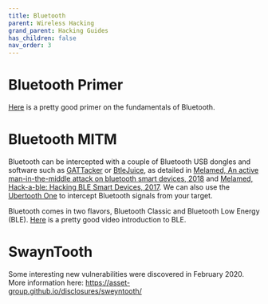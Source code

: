 ```yaml
---
title: Bluetooth
parent: Wireless Hacking
grand_parent: Hacking Guides
has_children: false
nav_order: 3
---
```


# Bluetooth Primer
[Here](https://www.youtube.com/watch?v=eZGixQzBo7Y&list=PLYj4Cw17Aw7ypuXt7mDFWAyy6P661TD48) is a pretty good primer on the fundamentals of Bluetooth.

# Bluetooth MITM

Bluetooth can be intercepted with a couple of Bluetooth USB dongles and software such as [GATTacker](https://github.com/securing/gattacker) or [BtleJuice](https://github.com/DigitalSecurity/btlejuice), as detailed in [Melamed, An active man-in-the-middle attack on bluetooth smart devices, 2018](https://www.researchgate.net/publication/322999675_An_active_man-in-the-middle_attack_on_bluetooth_smart_devices) and [Melamed, Hack-a-ble: Hacking BLE Smart Devices, 2017](https://youtu.be/5xJ_xeNJ3WU).
We can also use the [Ubertooth One](https://github.com/greatscottgadgets/ubertooth/wiki/Ubertooth-One) to intercept Bluetooth signals from your target.

Bluetooth comes in two flavors, Bluetooth Classic and Bluetooth Low Energy (BLE). [Here](https://www.youtube.com/channel/UCLcFjjeNcUorRySbA8YTV0g/playlists) is a pretty good video introduction to BLE.

# SwaynTooth

Some interesting new vulnerabilities were discovered in February 2020. More information here: https://asset-group.github.io/disclosures/sweyntooth/
